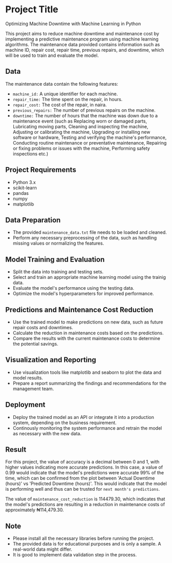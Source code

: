 # Project Title

Optimizing Machine Downtime with Machine Learning in Python

This project aims to reduce machine downtime and maintenance cost by implementing a predictive maintenance program using machine learning algorithms. The maintenance data provided contains information such as machine ID, repair cost, repair time, previous repairs, and downtime, which will be used to train and evaluate the model.

## Data
The maintenance data contain the following features:

* `machine_id:` A unique identifier for each machine.
* `repair_time:` The time spent on the repair, in hours.
* `repair_cost:` The cost of the repair, in naira.
* `previous_repairs:` The number of previous repairs on the machine.
* `downtime:` The number of hours that the machine was down due to a maintenance event (such as Replacing worn or damaged parts, Lubricating moving parts, Cleaning and inspecting the machine, Adjusting or calibrating the machine, Upgrading or installing new software or hardware, Testing and verifying the machine's performance, Conducting routine maintenance or preventative maintenance, Repairing or fixing problems or issues with the machine, Performing safety inspections etc.)

## Project Requirements

* Python 3.x
* scikit-learn
* pandas
* numpy
* matplotlib

## Data Preparation

* The provided `maintenance_data.txt` file needs to be loaded and cleaned.
* Perform any necessary preprocessing of the data, such as handling missing values or normalizing the features.

## Model Training and Evaluation

* Split the data into training and testing sets.
* Select and train an appropriate machine learning model using the trainig data.
* Evaluate the model's performance using the testing data.
* Optimize the model's hyperparameters for improved performance.

## Predictions and Maintenance Cost Reduction

* Use the trained model to make predictions on new data, such as future repair costs and downtimes.
* Calculate the reduction in maintenance costs based on the predictions.
* Compare the results with the current maintenance costs to determine the potential savings.

## Visualization and Reporting

* Use visualization tools like matplotlib and seaborn to plot the data and model results.
* Prepare a report summarizing the findings and recommendations for the management team.

## Deployment

* Deploy the trained model as an API or integrate it into a production system, depending on the business requirement.
* Continously monitoring the system performance and retrain the model as necessary with the new data.

## Result

For this project, the value of accuracy is a decimal between 0 and 1, with higher values indicating more accurate predictions. In this case, a value of 0.99 would indicate that the model's predictions were accurate 99% of the time, which can be confirmed from the plot between 'Actual Downtime (hours)' vs 'Predicted Downtime (hours)'. This would indicate that the model is performing well and thus can be trusted for `next month's predictions`.

The value of `maintenance_cost_reduction` is 114479.30, which indicates that the model's predictions are resulting in a reduction in maintenance costs of approximately ₦114,479.30.

## Note

* Please install all the necessary libraries before running the project.
* The provided data is for educational purposes and is only a sample. A real-world data might differ.
* It is good to implement data validation step in the process.
